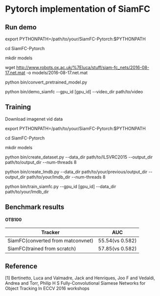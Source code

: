 # Pytorch implementation of SiamFC

## Run demo
export PYTHONPATH=/path/to/your/SiamFC-Pytorch:$PYTHONPATH

cd SiamFC-Pytorch

mkdir models

wget http://www.robots.ox.ac.uk/%7Eluca/stuff/siam-fc_nets/2016-08-17.net.mat -o models/2016-08-17.net.mat

python bin/convert_pretrained_model.py

python bin/demo_siamfc --gpu_id [gpu_id] --video_dir path/to/video

## Training
Download imagenet vid data

export PYTHONPATH=/path/to/your/SiamFC-Pytorch:$PYTHONPATH

cd SiamFC-Pytorch

mkdir models

python bin/create_dataset.py --data_dir path/to/ILSVRC2015 --output_dir path/to/output_dir --num-threads 8

python bin/create_lmdb.py --data_dir path/to/your/previous/output_dir --output_dir path/to/your/lmdb_dir  --num-threads 8

python bin/train_siamfc.py --gpu_id [gpu_id] --data_dir path/to/your/lmdb_dir

## Benchmark results
#### OTB100

| Tracker 			    | AUC            |
| --------------------------------- | -------------- |
| SiamFC(converted from matconvnet) | 55.54(vs 0.582)|
| SiamFC(trained from scratch)      | 57.85(vs 0.582)|


## Reference
[1] Bertinetto, Luca and Valmadre, Jack and Henriques, Joo F and Vedaldi, Andrea and Torr, Philip H S
		Fully-Convolutional Siamese Networks for Object Tracking
		In ECCV 2016 workshops
